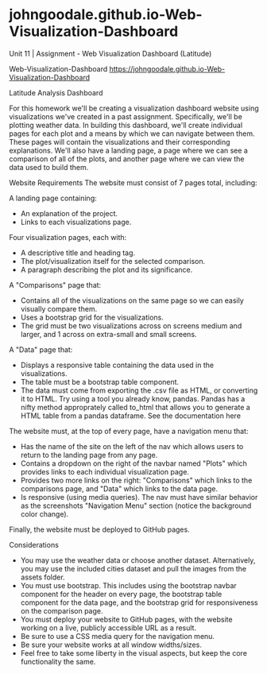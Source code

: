 # johngoodale.github.io-Web-Visualization-Dashboard
Unit 11 | Assignment - Web Visualization Dashboard (Latitude)

Web-Visualization-Dashboard
https://johngoodale.github.io-Web-Visualization-Dashboard

Latitude Analysis Dashboard

For this homework we'll be creating a visualization dashboard website using visualizations we've created in a past assignment. Specifically, we'll be plotting weather data.
In building this dashboard, we'll create individual pages for each plot and a means by which we can navigate between them. These pages will contain the visualizations and their corresponding explanations. We'll also have a landing page, a page where we can see a comparison of all of the plots, and another page where we can view the data used to build them.

Website Requirements
The website must consist of 7 pages total, including:

A landing page containing:
 - An explanation of the project.
 - Links to each visualizations page.

Four visualization pages, each with:
 - A descriptive title and heading tag.
 - The plot/visualization itself for the selected comparison.
 - A paragraph describing the plot and its significance.

A "Comparisons" page that:
 - Contains all of the visualizations on the same page so we can easily visually compare them.
 - Uses a bootstrap grid for the visualizations.
 - The grid must be two visualizations across on screens medium and larger, and 1 across on extra-small and small screens.

A "Data" page that:
 - Displays a responsive table containing the data used in the visualizations.
 - The table must be a bootstrap table component.
 - The data must come from exporting the .csv file as HTML, or converting it to HTML. Try using a tool you already know, pandas. Pandas has a nifty method approprately called to_html that allows you to generate a HTML table from a pandas dataframe. See the documentation here

The website must, at the top of every page, have a navigation menu that:
 - Has the name of the site on the left of the nav which allows users to return to the landing page from any page.
 - Contains a dropdown on the right of the navbar named "Plots" which provides links to each individual visualization page.
 - Provides two more links on the right: "Comparisons" which links to the comparisons page, and "Data" which links to the data page.
 - Is responsive (using media queries). The nav must have similar behavior as the screenshots "Navigation Menu" section (notice the background color change).

Finally, the website must be deployed to GitHub pages.

Considerations
 - You may use the weather data or choose another dataset. Alternatively, you may use the included cities dataset and pull the images from the assets folder.
 - You must use bootstrap. This includes using the bootstrap navbar component for the header on every page, the bootstrap table component for the data page, and the bootstrap grid for responsiveness on the comparison page.
 - You must deploy your website to GitHub pages, with the website working on a live, publicly accessible URL as a result.
 - Be sure to use a CSS media query for the navigation menu.
 - Be sure your website works at all window widths/sizes.
 - Feel free to take some liberty in the visual aspects, but keep the core functionality the same.
